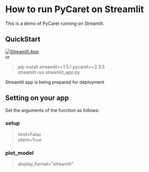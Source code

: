 # How to run PyCaret on Streamlit
This is a demo of PyCaret running on Streamlit.

## QuickStart
[![Streamlit App](https://static.streamlit.io/badges/streamlit_badge_black_white.svg)](https://share.streamlit.io/nockn/streamlit_example_pycaret/main)  
or  
> pip install streamlit>=1.5.1 pycaret>=2.3.5  
> streamlit run streamlit_app.py  

Streamlit app is being prepared for deployment

## Setting on your app
Set the arguments of the function as follows:
### setup
> html=False  
> silent=True

### plot_model
>display_format="streamlit"
